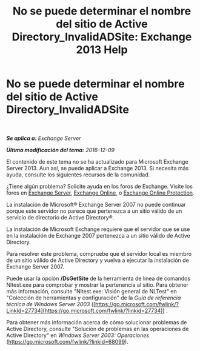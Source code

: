 ﻿---
title: 'No se puede determinar el nombre del sitio de Active Directory_InvalidADSite: Exchange 2013 Help'
TOCTitle: No se puede determinar el nombre del sitio de Active Directory_InvalidADSite
ms:assetid: ef96e077-08a0-4108-9f7d-0d61758abcd4
ms:mtpsurl: https://technet.microsoft.com/es-es/library/ms.exch.setupreadiness.invalidadsite(v=EXCHG.150)
ms:contentKeyID: 48268845
ms.date: 04/23/2018
mtps_version: v=EXCHG.150
ms.translationtype: HT
---

# No se puede determinar el nombre del sitio de Active Directory\_InvalidADSite

 

_**Se aplica a:** Exchange Server_

_**Última modificación del tema:** 2016-12-09_

El contenido de este tema no se ha actualizado para Microsoft Exchange Server 2013. Aun así, se puede aplicar a Exchange 2013. Si necesita más ayuda, consulte los siguientes recursos de la comunidad.

¿Tiene algún problema? Solicite ayuda en los foros de Exchange. Visite los foros en [Exchange Server](https://go.microsoft.com/fwlink/p/?linkid=60612), [Exchange Online](https://go.microsoft.com/fwlink/p/?linkid=267542), o [Exchange Online Protection](https://go.microsoft.com/fwlink/p/?linkid=285351).

La instalación de Microsoft® Exchange Server 2007 no puede continuar porque este servidor no parece que pertenezca a un sitio válido de un servicio de directorio de Active Directory®.

La instalación de Microsoft Exchange requiere que el servidor que se use en la instalación de Exchange 2007 pertenezca a un sitio válido de Active Directory.

Para resolver este problema, compruebe que el servidor local es miembro de un sitio válido de Active Directory y vuelva a ejecutar la instalación de Exchange Server 2007.

Puede usar la opción **/DsGetSite** de la herramienta de línea de comandos Nltest.exe para comprobar y mostrar la pertenencia al sitio. Para obtener más información, consulte "Nltest.exe: Visión general de NLTest" en "Colección de herramientas y configuración" de la *Guía de referencia técnica de Windows Server 2003* ([https://go.microsoft.com/fwlink/?LinkId=27734](https://go.microsoft.com/fwlink/?linkid=27734)) .

Para obtener más información acerca de cómo solucionar problemas de Active Directory, consulte "Solución de problemas en las operaciones de Active Directory" en *Windows Server 2003: Operaciones* (<https://go.microsoft.com/fwlink/?linkid=68099>).

